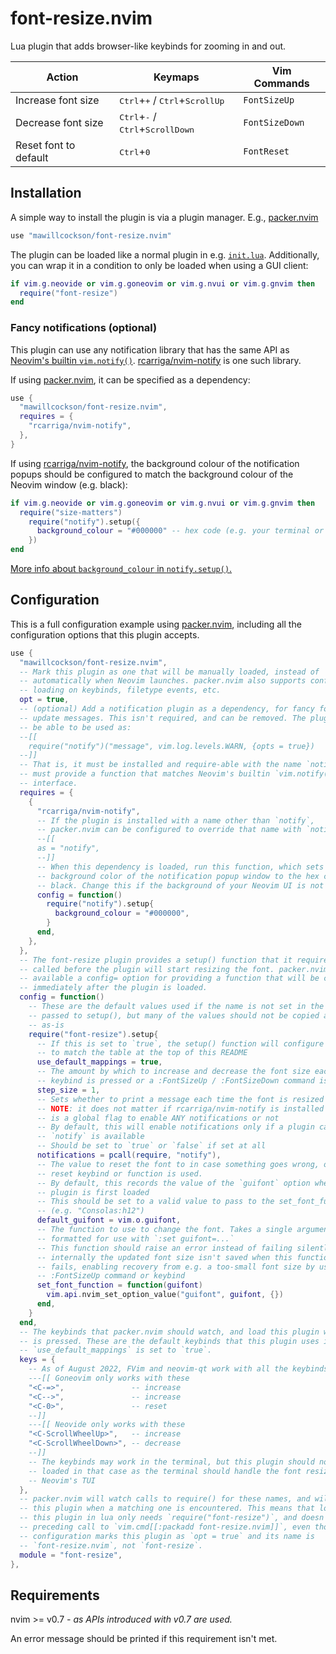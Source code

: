 # font-resize.nvim

Lua plugin that adds browser-like keybinds for zooming in and out.

| **Action**            | **Keymaps**                                                          | **Vim Commands**     |
| --------------------- | -------------------------------------------------------------------- | -------------------- |
| Increase font size    | <kbd>Ctrl</kbd>+<kbd>+</kbd> / <kbd>Ctrl</kbd>+<kbd>ScrollUp</kbd>   | `FontSizeUp`         |
| Decrease font size    | <kbd>Ctrl</kbd>+<kbd>-</kbd> / <kbd>Ctrl</kbd>+<kbd>ScrollDown</kbd> | `FontSizeDown`       |
| Reset font to default | <kbd>Ctrl</kbd>+<kbd>0</kbd>                                         | `FontReset`          |

## Installation

A simple way to install the plugin is via a plugin manager. E.g., [packer.nvim][]

```lua
use "mawillcockson/font-resize.nvim"
```

The plugin can be loaded like a normal plugin in e.g. [`init.lua`][]. Additionally, you can wrap it in a condition to only be loaded when using a GUI client:

```lua
if vim.g.neovide or vim.g.goneovim or vim.g.nvui or vim.g.gnvim then
  require("font-resize")
end
```

### Fancy notifications (optional)

This plugin can use any notification library that has the same API as [Neovim's builtin `vim.notify()`][]. [rcarriga/nvim-notify][] is one such library.

If using [packer.nvim][], it can be specified as a dependency:

```lua
use {
  "mawillcockson/font-resize.nvim",
  requires = {
    "rcarriga/nvim-notify",
  },
}
```

If using [rcarriga/nvim-notify][], the background colour of the notification popups should be configured to match the background colour of the Neovim window (e.g. black):

```lua
if vim.g.neovide or vim.g.goneovim or vim.g.nvui or vim.g.gnvim then
  require("size-matters")
    require("notify").setup({
      background_colour = "#000000" -- hex code (e.g. your terminal or ui's background colour)
    })
end
```

[More info about `background_colour` in `notify.setup()`.][background_colour]

## Configuration

This is a full configuration example using [packer.nvim][], including all the configuration options that this plugin accepts.

```lua
use {
  "mawillcockson/font-resize.nvim",
  -- Mark this plugin as one that will be manually loaded, instead of
  -- automatically when Neovim launches. packer.nvim also supports configuring
  -- loading on keybinds, filetype events, etc.
  opt = true,
  -- (optional) Add a notification plugin as a dependency, for fancy font size
  -- update messages. This isn't required, and can be removed. The plugin must
  -- be able to be used as:
  --[[
    require("notify")("message", vim.log.levels.WARN, {opts = true})
  --]]
  -- That is, it must be installed and require-able with the name `notify`, and
  -- must provide a function that matches Neovim's builtin `vim.notify()`
  -- interface.
  requires = {
    {
      "rcarriga/nvim-notify",
      -- If the plugin is installed with a name other than `notify`,
      -- packer.nvim can be configured to override that name with `notify`
      --[[
      as = "notify",
      --]]
      -- When this dependency is loaded, run this function, which sets the
      -- background color of the notification popup window to the hex code for
      -- black. Change this if the background of your Neovim UI is not black.
      config = function()
        require("notify").setup{
          background_colour = "#000000",
        }
      end,
    },
  },
  -- The font-resize plugin provides a setup() function that it requires to be
  -- called before the plugin will start resizing the font. packer.nvim makes
  -- available a config= option for providing a function that will be called
  -- immediately after the plugin is loaded.
  config = function()
    -- These are the default values used if the name is not set in the table
    -- passed to setup(), but many of the values should not be copied and used
    -- as-is
    require("font-resize").setup{
      -- If this is set to `true`, the setup() function will configure keybinds
      -- to match the table at the top of this README
      use_default_mappings = true,
      -- The amount by which to increase and decrease the font size each time a
      -- keybind is pressed or a :FontSizeUp / :FontSizeDown command is called
      step_size = 1,
      -- Sets whether to print a message each time the font is resized or reset
      -- NOTE: it does not matter if rcarriga/nvim-notify is installed or not, this
      -- is a global flag to enable ANY notifications or not
      -- By default, this will enable notifications only if a plugin called
      -- `notify` is available
      -- Should be set to `true` or `false` if set at all
      notifications = pcall(require, "notify"),
      -- The value to reset the font to in case something goes wrong, or the
      -- reset keybind or function is used.
      -- By default, this records the value of the `guifont` option when the
      -- plugin is first loaded
      -- This should be set to a valid value to pass to the set_font_function()
      -- (e.g. "Consolas:h12")
      default_guifont = vim.o.guifont,
      -- The function to use to change the font. Takes a single argument that's
      -- formatted for use with `:set guifont=...`
      -- This function should raise an error instead of failing silently, as
      -- internally the updated font size isn't saved when this function call
      -- fails, enabling recovery from e.g. a too-small font size by using the
      -- :FontSizeUp command or keybind
      set_font_function = function(guifont)
        vim.api.nvim_set_option_value("guifont", guifont, {})
      end,
    }
  end,
  -- The keybinds that packer.nvim should watch, and load this plugin when one
  -- is pressed. These are the default keybinds that this plugin uses if
  -- `use_default_mappings` is set to `true`.
  keys = {
    -- As of August 2022, FVim and neovim-qt work with all the keybinds, and
    ---[[ Goneovim only works with these
    "<C-=>",               -- increase
    "<C-->",               -- increase
    "<C-0>",               -- reset
    --]]
    ---[[ Neovide only works with these
    "<C-ScrollWheelUp>",   -- increase
    "<C-ScrollWheelDown>", -- decrease
    --]]
    -- The keybinds may work in the terminal, but this plugin should not be
    -- loaded in that case as the terminal should handle the font resizing, not
    -- Neovim's TUI
  },
  -- packer.nvim will watch calls to require() for these names, and will load
  -- this plugin when a matching one is encountered. This means that loading
  -- this plugin in lua only needs `require("font-resize")`, and doesn't need a
  -- preceding call to `vim.cmd[[:packadd font-resize.nvim]]`, even though this
  -- configuration marks this plugin as `opt = true` and its name is
  -- `font-resize.nvim`, not `font-resize`.
  module = "font-resize",
},
```

## Requirements

nvim >= v0.7 _- as APIs introduced with v0.7 are used._

An error message should be printed if this requirement isn't met.

[packer.nvim]: <https://github.com/wbthomason/packer.nvim>
[`init.lua`]: <https://neovim.io/doc/user/starting.html#init.lua>
[Neovim's builtin `vim.notify()`]: <https://neovim.io/doc/user/lua.html#vim.notify()>
[rcarriga/nvim-notify]: <https://github.com/rcarriga/nvim-notify>
[background_colour]: <https://github.com/rcarriga/nvim-notify/issues/101#issuecomment-1147351791>
